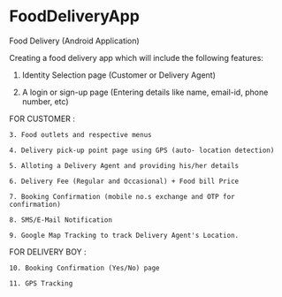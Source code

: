 # FoodDeliveryApp
Food Delivery (Android Application)

Creating a food delivery app which will include the following features:

  1. Identity Selection page (Customer or Delivery Agent)
  
  2. A login or sign-up page (Entering details like name, email-id, phone number, etc) 
  
  FOR CUSTOMER :
  
    3. Food outlets and respective menus
    
    4. Delivery pick-up point page using GPS (auto- location detection)
    
    5. Alloting a Delivery Agent and providing his/her details
    
    6. Delivery Fee (Regular and Occasional) + Food bill Price
    
    7. Booking Confirmation (mobile no.s exchange and OTP for confirmation)
    
    8. SMS/E-Mail Notification
    
    9. Google Map Tracking to track Delivery Agent's Location.
  
  FOR DELIVERY BOY :
  
    10. Booking Confirmation (Yes/No) page
    
    11. GPS Tracking
  
